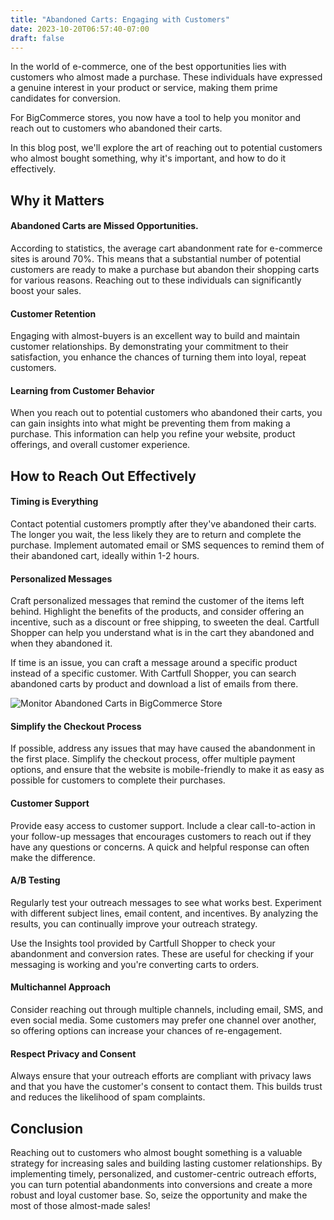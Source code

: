 ```yaml
---
title: "Abandoned Carts: Engaging with Customers"
date: 2023-10-20T06:57:40-07:00
draft: false
---
```


In the world of e-commerce, one of the best opportunities lies with customers who almost
made a purchase. These individuals have expressed a genuine interest in your product or
service, making them prime candidates for conversion. 

For BigCommerce stores, you now have a tool to help you monitor and reach out to customers
who abandoned their carts.

In this blog post, we'll explore the art of reaching out to potential customers who almost
bought something, why it's important, and how to do it effectively.

## Why it Matters

#### Abandoned Carts are Missed Opportunities. 

According to statistics, the average cart
abandonment rate for e-commerce sites is around 70%. This means that a substantial number
of potential customers are ready to make a purchase but abandon their shopping carts for
various reasons. Reaching out to these individuals can significantly boost your sales.

#### Customer Retention

Engaging with almost-buyers is an excellent way to build and maintain customer
relationships. By demonstrating your commitment to their satisfaction, you enhance the
chances of turning them into loyal, repeat customers.

#### Learning from Customer Behavior

When you reach out to potential customers who abandoned their carts, you can gain insights
into what might be preventing them from making a purchase. This information can help you
refine your website, product offerings, and overall customer experience.

## How to Reach Out Effectively

#### Timing is Everything

Contact potential customers promptly after they've abandoned their carts. The longer you
wait, the less likely they are to return and complete the purchase.  Implement automated
email or SMS sequences to remind them of their abandoned cart, ideally within 1-2 hours.

#### Personalized Messages

Craft personalized messages that remind the customer of the items left behind. Highlight
the benefits of the products, and consider offering an incentive, such as a discount or
free shipping, to sweeten the deal. Cartfull Shopper can help you understand what is in
the cart they abandoned and when they abandoned it.

If time is an issue, you can craft a message around a specific product instead of a
specific customer. With Cartfull Shopper, you can search abandoned carts by product and
download a list of emails from there.

![Monitor Abandoned Carts in BigCommerce Store](/images/posts/1/monitor-abandoned-carts-bigcommerce.gif)

#### Simplify the Checkout Process

If possible, address any issues that may have caused the abandonment in the first place.
Simplify the checkout process, offer multiple payment options, and ensure that the website
is mobile-friendly to make it as easy as possible for customers to complete their
purchases.

#### Customer Support

Provide easy access to customer support. Include a clear call-to-action in your follow-up
messages that encourages customers to reach out if they have any questions or concerns. A
quick and helpful response can often make the difference.

#### A/B Testing

Regularly test your outreach messages to see what works best. Experiment with different
subject lines, email content, and incentives. By analyzing the results, you can
continually improve your outreach strategy.

Use the Insights tool provided by Cartfull Shopper to check your abandonment and
conversion rates. These are useful for checking if your messaging is working and you're
converting carts to orders.

#### Multichannel Approach

Consider reaching out through multiple channels, including email, SMS, and even social
media. Some customers may prefer one channel over another, so offering options can
increase your chances of re-engagement.

#### Respect Privacy and Consent

Always ensure that your outreach efforts are compliant with
privacy laws and that you have the customer's consent to contact them. This builds trust
and reduces the likelihood of spam complaints.

## Conclusion

Reaching out to customers who almost bought something is a valuable strategy for
increasing sales and building lasting customer relationships. By implementing timely,
personalized, and customer-centric outreach efforts, you can turn potential abandonments
into conversions and create a more robust and loyal customer base. So, seize the
opportunity and make the most of those almost-made sales!
